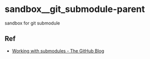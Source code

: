 # sandbox\_\_git_submodule-parent

sandbox for git submodule

## Ref

- [Working with submodules - The GitHub Blog](https://github.blog/2016-02-01-working-with-submodules/)
